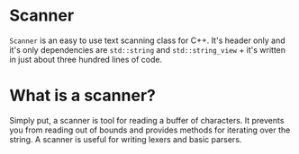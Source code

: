 # Scanner
`Scanner` is an easy to use text scanning class for C++. It's header only and it's only dependencies are `std::string` and `std::string_view` + it's written in just about three hundred lines of code.

# What is a scanner?
Simply put, a scanner is tool for reading a buffer of characters. It prevents you from reading out of bounds and provides methods for iterating over the string. A scanner is useful for writing lexers and basic parsers.
